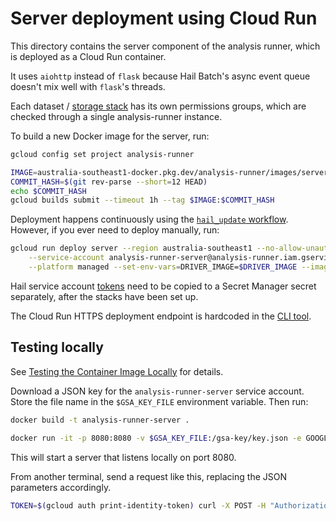 # Server deployment using Cloud Run

This directory contains the server component of the analysis runner, which is
deployed as a Cloud Run container.

It uses `aiohttp` instead of `flask` because Hail Batch's async event queue
doesn't mix well with `flask`'s threads.

Each dataset / [storage
stack](https://github.com/populationgenomics/team-docs/tree/main/storage_policies)
has its own permissions groups, which are checked through a single analysis-runner instance.

To build a new Docker image for the server, run:

```bash
gcloud config set project analysis-runner

IMAGE=australia-southeast1-docker.pkg.dev/analysis-runner/images/server
COMMIT_HASH=$(git rev-parse --short=12 HEAD)
echo $COMMIT_HASH
gcloud builds submit --timeout 1h --tag $IMAGE:$COMMIT_HASH
```

Deployment happens continuously using the [`hail_update` workflow](https://github.com/populationgenomics/analysis-runner/blob/main/.github/workflows/hail_update.yaml). However, if you ever need to deploy manually, run:

```bash
gcloud run deploy server --region australia-southeast1 --no-allow-unauthenticated \
    --service-account analysis-runner-server@analysis-runner.iam.gserviceaccount.com \
    --platform managed --set-env-vars=DRIVER_IMAGE=$DRIVER_IMAGE --image $IMAGE:$COMMIT_HASH
```

Hail service account [tokens](../tokens) need to be copied to a Secret Manager secret
separately, after the stacks have been set up.

The Cloud Run HTTPS deployment endpoint is hardcoded in the [CLI tool](../cli).

## Testing locally

See [Testing the Container Image Locally](https://cloud.google.com/run/docs/testing/local)
for details.

Download a JSON key for the `analysis-runner-server` service account. Store the file name in the `$GSA_KEY_FILE` environment variable. Then run:

```bash
docker build -t analysis-runner-server .

docker run -it -p 8080:8080 -v $GSA_KEY_FILE:/gsa-key/key.json -e GOOGLE_APPLICATION_CREDENTIALS=/gsa-key/key.json -e DRIVER_IMAGE=$DRIVER_IMAGE analysis-runner-server
```

This will start a server that listens locally on port 8080.

From another terminal, send a request like this, replacing the JSON parameters
accordingly.

```bash
TOKEN=$(gcloud auth print-identity-token) curl -X POST -H "Authorization: Bearer $TOKEN" -H "Content-Type:application/json" -d '{"output": "gs://test-bucket/test", "dataset": "fewgenomes", "extendedAccess": false, "repo": "hail-batch-test", "commit": "0fa3abfe59692618578c4e1551b2a9357566d2ad", "script": ["main.py"], "description": "test"}' localhost:8080
```

